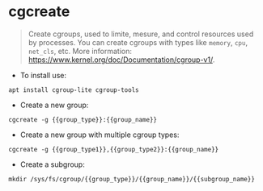 # cgcreate

> Create cgroups, used to limite, mesure, and control resources used by processes.
> You can create cgroups with types like `memory`, `cpu`, `net_cls`, etc.
> More information: <https://www.kernel.org/doc/Documentation/cgroup-v1/>.

- To install use:

`apt install cgroup-lite cgroup-tools`

- Create a new group:

`cgcreate -g {{group_type}}:{{group_name}}`

- Create a new group with multiple cgroup types:

`cgcreate -g {{group_type1}},{{group_type2}}:{{group_name}}`

- Create a subgroup:

`mkdir /sys/fs/cgroup/{{group_type}}/{{group_name}}/{{subgroup_name}}`
